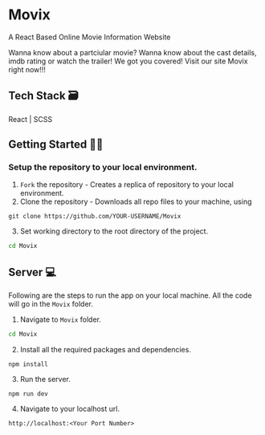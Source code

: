 # Movix
A React Based Online Movie Information Website

Wanna know about a partciular movie? Wanna know about the cast details, imdb rating or watch the trailer! We got you covered! Visit our site Movix right now!!!
<br />

## Tech Stack 🗃
React | SCSS

##  Getting Started 👨‍💻
### Setup the repository to your local environment.

1. `Fork` the repository  - Creates a replica of repository to your local environment.
2. Clone the repository - Downloads all repo files to your machine, using
  ```git
  git clone https://github.com/YOUR-USERNAME/Movix
  ``` 
3. Set working directory to the root directory of the project.
  ```sh
  cd Movix
  ```

## Server 💻

Following are the steps to run the app on your local machine. All the code will go in the `Movix` folder.

1. Navigate to `Movix` folder.
  ```sh
  cd Movix
  ```
2. Install all the required packages and dependencies.
  ```node
  npm install
  ```
3. Run the server.
  ```node
  npm run dev
  ```
4. Navigate to your localhost url.
  ```text
  http://localhost:<Your Port Number>
  ```
